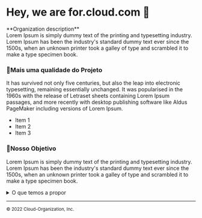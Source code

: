 # Hey, we are for.cloud.com 👋

<p>**Organization description**<br>
Lorem Ipsum is simply dummy text of the printing and typesetting industry. Lorem Ipsum has been the industry's standard dummy text ever since the 1500s, when an unknown printer took a galley of type and scrambled it to make a type specimen book.
</p>

### :hibiscus:Mais uma qualidade do Projeto

It has survived not only five centuries, but also the leap into electronic typesetting, remaining essentially unchanged. It was popularised in the 1960s with the release of Letraset sheets containing Lorem Ipsum passages, and more recently with desktop publishing software like Aldus PageMaker including versions of Lorem Ipsum.

- Item 1
- Item 2
- Item 3

### :hibiscus:Nosso Objetivo

Lorem Ipsum is simply dummy text of the printing and typesetting industry. Lorem Ipsum has been the industry's standard dummy text ever since the 1500s, when an unknown printer took a galley of type and scrambled it to make a type specimen book.

<details>
    <summary>O que temos a propor</summary>
    <br>
    <ul>
        <li>Item 1</li>
        <li>Item 2
            <ul>
                <li>Sub item2.1</li>
                <li>Sub item2.2</li>
                <li>Sub iten2.3</li>
            </ul>
        </li>
        <li>Item 3</li>    
    </ul>
</details>

---

<sub>© 2022 Cloud-Organization, Inc.</sub>

<!--
Made with
🖤
🙇‍♂️🎤⬇️
-->
